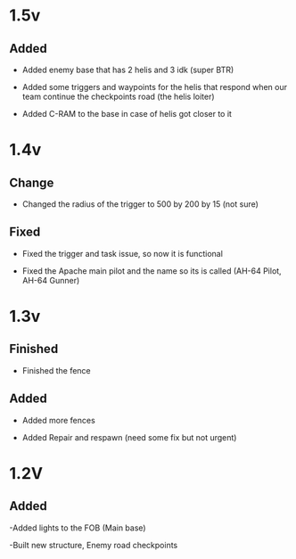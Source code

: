 # 1.5v

## Added

- Added enemy base that has 2 helis and 3 idk (super BTR)

- Added some triggers and waypoints for the helis that respond when our team continue the checkpoints road (the helis loiter)

- Added C-RAM to the base in case of helis got closer to it 

# 1.4v

## Change

- Changed the radius of the trigger to 500 by 200 by 15 (not sure)

## Fixed 

- Fixed the trigger and task issue, so now it is functional 

- Fixed the Apache main pilot and the name so its is called (AH-64 Pilot, AH-64 Gunner)

# 1.3v

## Finished 

- Finished the fence

## Added 

- Added more fences 

- Added Repair and respawn (need some fix but not urgent)

# 1.2V

## Added

-Added lights to the FOB (Main base)

-Built new structure, Enemy road checkpoints 
